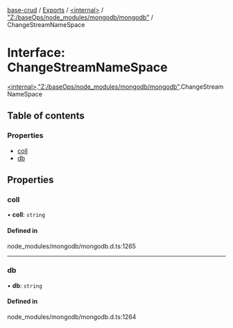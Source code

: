 [base-crud](../README.md) / [Exports](../modules.md) / [\<internal\>](../modules/internal_.md) / ["Z:/baseOps/node\_modules/mongodb/mongodb"](../modules/internal_._Z__baseOps_node_modules_mongodb_mongodb_.md) / ChangeStreamNameSpace

# Interface: ChangeStreamNameSpace

[\<internal\>](../modules/internal_.md).["Z:/baseOps/node\_modules/mongodb/mongodb"](../modules/internal_._Z__baseOps_node_modules_mongodb_mongodb_.md).ChangeStreamNameSpace

## Table of contents

### Properties

- [coll](internal_._Z__baseOps_node_modules_mongodb_mongodb_.ChangeStreamNameSpace.md#coll)
- [db](internal_._Z__baseOps_node_modules_mongodb_mongodb_.ChangeStreamNameSpace.md#db)

## Properties

### coll

• **coll**: `string`

#### Defined in

node_modules/mongodb/mongodb.d.ts:1265

___

### db

• **db**: `string`

#### Defined in

node_modules/mongodb/mongodb.d.ts:1264
